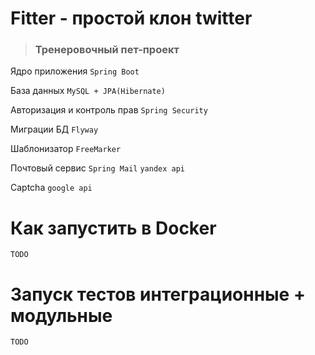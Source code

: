 # Fitter - простой клон twitter
> ### Тренеровочный пет-проект


Ядро приложения `Spring Boot`

База данных `MySQL + JPA(Hibernate)`

Авторизация и контроль прав `Spring Security`

Миграции БД `Flyway`

Шаблонизатор `FreeMarker`

Почтовый сервис `Spring Mail`  `yandex api`

Captcha `google api`


# Как запустить в Docker

`TODO`

# Запуск тестов интеграционные + модульные

`TODO`



